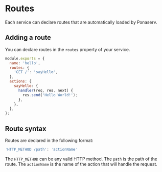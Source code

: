 # Routes

Each service can declare routes that are automatically loaded by Ponaserv.

## Adding a route

You can declare routes in the `routes` property of your service.

```js
module.exports = {
  name: 'hello',
  routes: {
    'GET /': 'sayHello',
  },
  actions: {
    sayHello: {
      handler(req, res, next) {
        res.send('Hello World!');
      },
    },
  },
};
```

## Route syntax

Routes are declared in the following format:

```js
'HTTP_METHOD /path': 'actionName'
```

The `HTTP_METHOD` can be any valid HTTP method. The `path` is the path of the route. The `actionName` is the name of the action that will handle the request.
